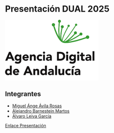 # Presentación DUAL 2025

<img height="200px" src="imagenes/ADA.png">

## Integrantes

- [Miguel Ánge Ávila Rosas](https://github.com/MiguelAngelAvilaRosas1DAW)
- [Alejandro Barnestein Martos](https://github.com/alexbm23)
- [Álvaro Leiva García](https://github.com/Hisui02)

[Enlace Presentación](https://view.genially.com/664b8191fd9c1200149a95d9/interactive-content-presentacion-dual-conjunta)
